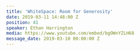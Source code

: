 ```yaml
---
title: 'WhiteSpace: Room for Generosity'
date: 2019-03-11 14:48:00 Z
position: 41
speaker: Ethan Harrington
media: https://www.youtube.com/embed/bgOWnYZLH68
message_date: 2019-03-10 00:00:00 Z
---
```


